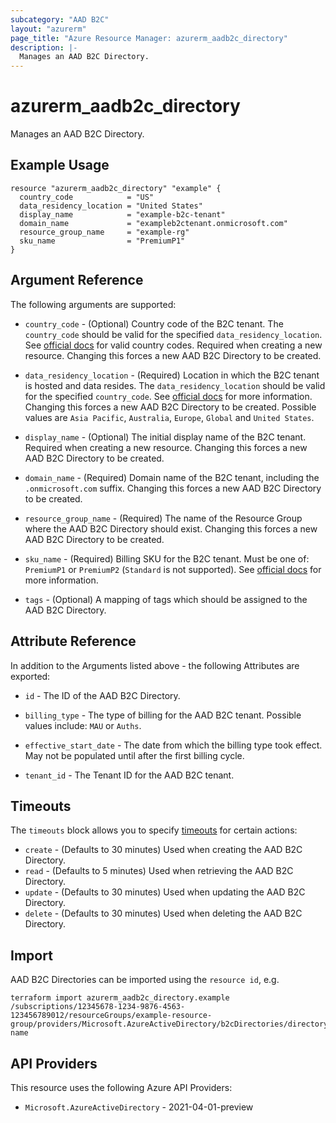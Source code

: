 ```yaml
---
subcategory: "AAD B2C"
layout: "azurerm"
page_title: "Azure Resource Manager: azurerm_aadb2c_directory"
description: |-
  Manages an AAD B2C Directory.
---
```


# azurerm_aadb2c_directory

Manages an AAD B2C Directory.

## Example Usage

```hcl
resource "azurerm_aadb2c_directory" "example" {
  country_code            = "US"
  data_residency_location = "United States"
  display_name            = "example-b2c-tenant"
  domain_name             = "exampleb2ctenant.onmicrosoft.com"
  resource_group_name     = "example-rg"
  sku_name                = "PremiumP1"
}
```

## Argument Reference

The following arguments are supported:

* `country_code` - (Optional) Country code of the B2C tenant. The `country_code` should be valid for the specified `data_residency_location`. See [official docs](https://aka.ms/B2CDataResidency) for valid country codes. Required when creating a new resource. Changing this forces a new AAD B2C Directory to be created.

* `data_residency_location` - (Required) Location in which the B2C tenant is hosted and data resides. The `data_residency_location` should be valid for the specified `country_code`. See [official docs](https://aka.ms/B2CDataResidenc) for more information. Changing this forces a new AAD B2C Directory to be created. Possible values are `Asia Pacific`, `Australia`, `Europe`, `Global` and `United States`.

* `display_name` - (Optional) The initial display name of the B2C tenant. Required when creating a new resource. Changing this forces a new AAD B2C Directory to be created.

* `domain_name` - (Required) Domain name of the B2C tenant, including the `.onmicrosoft.com` suffix. Changing this forces a new AAD B2C Directory to be created.

* `resource_group_name` - (Required) The name of the Resource Group where the AAD B2C Directory should exist. Changing this forces a new AAD B2C Directory to be created.

* `sku_name` - (Required) Billing SKU for the B2C tenant. Must be one of: `PremiumP1` or `PremiumP2` (`Standard` is not supported). See [official docs](https://aka.ms/b2cBilling) for more information.

* `tags` - (Optional) A mapping of tags which should be assigned to the AAD B2C Directory.

## Attribute Reference

In addition to the Arguments listed above - the following Attributes are exported:

* `id` - The ID of the AAD B2C Directory.

* `billing_type` - The type of billing for the AAD B2C tenant. Possible values include: `MAU` or `Auths`.

* `effective_start_date` - The date from which the billing type took effect. May not be populated until after the first billing cycle.

* `tenant_id` - The Tenant ID for the AAD B2C tenant.

## Timeouts

The `timeouts` block allows you to specify [timeouts](https://developer.hashicorp.com/terraform/language/resources/configure#define-operation-timeouts) for certain actions:

* `create` - (Defaults to 30 minutes) Used when creating the AAD B2C Directory.
* `read` - (Defaults to 5 minutes) Used when retrieving the AAD B2C Directory.
* `update` - (Defaults to 30 minutes) Used when updating the AAD B2C Directory.
* `delete` - (Defaults to 30 minutes) Used when deleting the AAD B2C Directory.

## Import

AAD B2C Directories can be imported using the `resource id`, e.g.

```shell
terraform import azurerm_aadb2c_directory.example /subscriptions/12345678-1234-9876-4563-123456789012/resourceGroups/example-resource-group/providers/Microsoft.AzureActiveDirectory/b2cDirectories/directory-name
```

## API Providers
<!-- This section is generated, changes will be overwritten -->
This resource uses the following Azure API Providers:

* `Microsoft.AzureActiveDirectory` - 2021-04-01-preview
